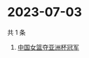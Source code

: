 # 2023-07-03

共 1 条

<!-- BEGIN ZHIHUSEARCH -->
<!-- 最后更新时间 Mon Jul 03 2023 06:08:35 GMT+0800 (China Standard Time) -->
1. [中国女篮夺亚洲杯冠军](https://www.zhihu.com/search?q=中国女篮夺亚洲杯冠军)
<!-- END ZHIHUSEARCH -->
